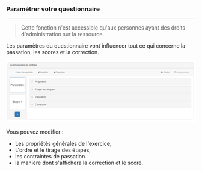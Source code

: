 ### Paramétrer votre questionnaire

---

> Cette fonction n'est accessible qu'aux personnes ayant des droits d'administration sur la ressource.



Les paramètres du questionnaire vont influencer tout ce qui concerne la passation, les scores et la correction. 

![](images/quiz-fig3.png)

Vous pouvez modifier :
* Les propriétés générales de l'exercice,
* L'ordre et le tirage des étapes,
* les contraintes de passation
* la manière dont s'affichera la correction et le score.
